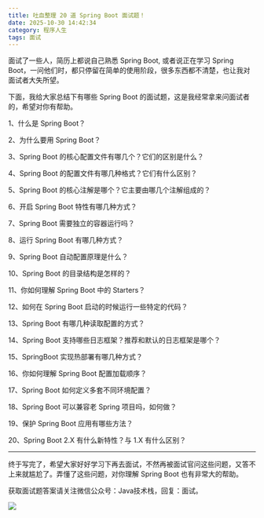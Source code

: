 ```yaml
---
title: 吐血整理 20 道 Spring Boot 面试题！
date: 2025-10-30 14:42:34
category: 程序人生
tags: 面试
---
```


面试了一些人，简历上都说自己熟悉 Spring Boot, 或者说正在学习 Spring Boot，一问他们时，都只停留在简单的使用阶段，很多东西都不清楚，也让我对面试者大失所望。

下面，我给大家总结下有哪些 Spring Boot 的面试题，这是我经常拿来问面试者的，希望对你有帮助。

1、什么是 Spring Boot？

2、为什么要用 Spring Boot？

3、Spring Boot 的核心配置文件有哪几个？它们的区别是什么？

4、Spring Boot 的配置文件有哪几种格式？它们有什么区别？

5、Spring Boot 的核心注解是哪个？它主要由哪几个注解组成的？

6、开启 Spring Boot 特性有哪几种方式？

7、Spring Boot 需要独立的容器运行吗？

8、运行 Spring Boot 有哪几种方式？

9、Spring Boot 自动配置原理是什么？

10、Spring Boot 的目录结构是怎样的？

11、你如何理解 Spring Boot 中的 Starters？

12、如何在 Spring Boot 启动的时候运行一些特定的代码？

13、Spring Boot 有哪几种读取配置的方式？

14、Spring Boot 支持哪些日志框架？推荐和默认的日志框架是哪个？

15、SpringBoot 实现热部署有哪几种方式？

16、你如何理解 Spring Boot 配置加载顺序？

17、Spring Boot 如何定义多套不同环境配置？

18、Spring Boot 可以兼容老 Spring 项目吗，如何做？

19、保护 Spring Boot 应用有哪些方法？

20、Spring Boot 2.X 有什么新特性？与 1.X 有什么区别？

---

终于写完了，希望大家好好学习下再去面试，不然再被面试官问这些问题，又答不上来就尴尬了。弄懂了这些问题，对你理解 Spring Boot 也有非常大的帮助。

获取面试题答案请关注微信公众号：Java技术栈，回复：面试。

![](http://img.javastack.cn/javastack.png)
